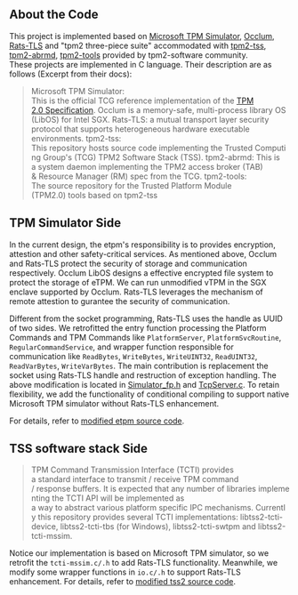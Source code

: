 ## About the Code

This project is implemented based on [Microsoft TPM Simulator](https://github.com/microsoft/ms-tpm-20-ref), [Occlum](https://github.com/occlum/occlum), [Rats-TLS](https://github.com/inclavare-containers/rats-tls) and  "tpm2 three-piece suite" accommodated with [tpm2-tss](https://github.com/tpm2-software/tpm2-tss), [tpm2-abrmd](https://github.com/tpm2-software/tpm2-tss), [tpm2-tools](https://github.com/tpm2-software/tpm2-tss) provided by tpm2-software community. These projects are implemented in C language. Their description are as follows (Excerpt from their docs):

>Microsoft TPM Simulator: This is the official TCG reference implementation of the [TPM 2.0 Specification](https://trustedcomputinggroup.org/tpm-library-specification).
>Occlum is a memory-safe, multi-process library OS (LibOS) for Intel SGX.
>Rats-TLS: a mutual transport layer security protocol that supports heterogeneous hardware executable environments.
>tpm2-tss: This repository hosts source code implementing the Trusted Computing Group's (TCG) TPM2 Software Stack (TSS).
>tpm2-abrmd: This is a system daemon implementing the TPM2 access broker (TAB) & Resource Manager (RM) spec from the TCG.
>tpm2-tools: The source repository for the Trusted Platform Module (TPM2.0) tools based on tpm2-tss

## TPM Simulator Side

In the current design, the etpm's responsibility is to provides encryption, attestion and other safety-critical services.  As mentioned above, Occlum and Rats-TLS protect the security of storage and communication respectively. Occlum LibOS designs a effective encrypted file system to protect the storage of eTPM. We can run unmodified vTPM in the SGX enclave supported by Occlum. Rats-TLS leverages the mechanism of remote attestion to gurantee the security of communication. 

Different from the socket programming, Rats-TLS uses the handle as UUID of two sides. We retrofitted the entry function processing the Platform Commands and TPM Commands like `PlatformServer`, `PlatformSvcRoutine`, `RegularCommandService`, and wrapper function responsible for communication like `ReadBytes`, `WriteBytes`, `WriteUINT32`, `ReadUINT32`, `ReadVarBytes`, `WriteVarBytes`. The main contribution is replacement the socket using Rats-TLS handle and restruction of exception handling. The above modification is located in [Simulator_fp.h](../etpm/Simulator_fp.h) and [TcpServer.c](../etpm/TcpServer.c). To retain flexibility, we add the functionality of conditional compiling to support native Microsoft TPM simulator without Rats-TLS enhancement.

For details, refer to [modified etpm source code](../etpm).

## TSS software stack Side

>TPM Command Transmission Interface (TCTI) provides a standard interface to transmit / receive TPM command / response buffers. It is expected that any number of libraries implementing the TCTI API will be implemented as a way to abstract various platform specific IPC mechanisms. Currently this repository provides several TCTI implementations: libtss2-tcti-device, libtss2-tcti-tbs (for Windows), libtss2-tcti-swtpm and libtss2-tcti-mssim.

Notice our implementation is based on Microsoft TPM simulator, so we retrofit the `tcti-mssim.c/.h` to add Rats-TLS functionality. Meanwhile, we modify some wrapper functions in `io.c/.h` to support Rats-TLS enhancement. 
For details, refer to [modified tss2 source code](../tss2).
